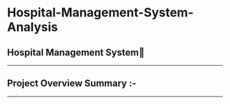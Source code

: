 # Hospital-Management-System-Analysis
## **Hospital Management System🏥**

---
## **Project Overview Summary :-**

---
